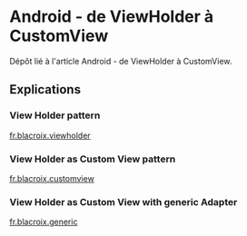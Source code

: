 # Android - de ViewHolder à CustomView

Dépôt lié à l'article Android - de ViewHolder à CustomView.

## Explications

### View Holder pattern

  [fr.blacroix.viewholder](app/src/main/java/fr/blacroix/viewholder)

### View Holder as Custom View pattern

  [fr.blacroix.customview](app/src/main/java/fr/blacroix/customview)
  
### View Holder as Custom View with generic Adapter

  [fr.blacroix.generic](app/src/main/java/fr/blacroix/generic)
